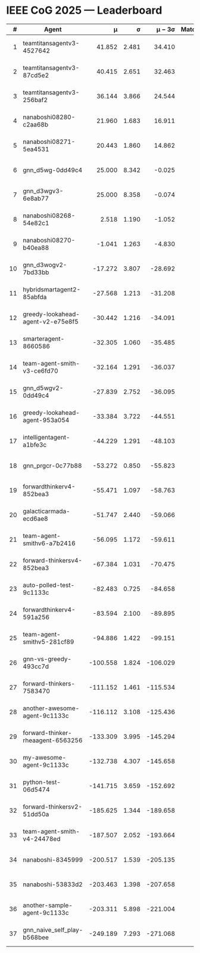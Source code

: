 # IEEE CoG 2025 — Leaderboard

| # | Agent | μ | σ | μ − 3σ | Matches | Updated |
|---:|---|---:|---:|---:|---:|---|
| 1 | teamtitansagentv3-4527642 | 41.852 | 2.481 | 34.410 | 420 | 2025-08-28 15:47 |
| 2 | teamtitansagentv3-87cd5e2 | 40.415 | 2.651 | 32.463 | 460 | 2025-08-28 15:47 |
| 3 | teamtitansagentv3-256baf2 | 36.144 | 3.866 | 24.544 | 260 | 2025-08-28 15:47 |
| 4 | nanaboshi08280-c2aa68b | 21.960 | 1.683 | 16.911 | 560 | 2025-08-28 15:47 |
| 5 | nanaboshi08271-5ea4531 | 20.443 | 1.860 | 14.862 | 600 | 2025-08-28 15:47 |
| 6 | gnn_d5wg-0dd49c4 | 25.000 | 8.342 | -0.025 | 20 | 2025-08-28 15:47 |
| 7 | gnn_d3wgv3-6e8ab77 | 25.000 | 8.358 | -0.074 | 60 | 2025-08-28 15:47 |
| 8 | nanaboshi08268-54e82c1 | 2.518 | 1.190 | -1.052 | 440 | 2025-08-28 15:47 |
| 9 | nanaboshi08270-b40ea88 | -1.041 | 1.263 | -4.830 | 640 | 2025-08-28 15:47 |
| 10 | gnn_d3wogv2-7bd33bb | -17.272 | 3.807 | -28.692 | 28 | 2025-08-28 15:47 |
| 11 | hybridsmartagent2-85abfda | -27.568 | 1.213 | -31.208 | 440 | 2025-08-28 15:47 |
| 12 | greedy-lookahead-agent-v2-e75e8f5 | -30.442 | 1.216 | -34.091 | 560 | 2025-08-28 15:47 |
| 13 | smarteragent-8660586 | -32.305 | 1.060 | -35.485 | 544 | 2025-08-28 15:47 |
| 14 | team-agent-smith-v3-ce6fd70 | -32.164 | 1.291 | -36.037 | 518 | 2025-08-28 15:47 |
| 15 | gnn_d5wgv2-0dd49c4 | -27.839 | 2.752 | -36.095 | 20 | 2025-08-28 15:47 |
| 16 | greedy-lookahead-agent-953a054 | -33.384 | 3.722 | -44.551 | 360 | 2025-08-28 15:47 |
| 17 | intelligentagent-a1bfe3c | -44.229 | 1.291 | -48.103 | 372 | 2025-08-28 15:47 |
| 18 | gnn_prgcr-0c77b88 | -53.272 | 0.850 | -55.823 | 360 | 2025-08-28 15:47 |
| 19 | forwardthinkerv4-852bea3 | -55.471 | 1.097 | -58.763 | 398 | 2025-08-28 15:47 |
| 20 | galacticarmada-ecd6ae8 | -51.747 | 2.440 | -59.066 | 460 | 2025-08-28 15:47 |
| 21 | team-agent-smithv6-a7b2416 | -56.095 | 1.172 | -59.611 | 560 | 2025-08-28 15:47 |
| 22 | forward-thinkersv4-852bea3 | -67.384 | 1.031 | -70.475 | 336 | 2025-08-28 15:47 |
| 23 | auto-polled-test-9c1133c | -82.483 | 0.725 | -84.658 | 500 | 2025-08-28 15:47 |
| 24 | forwardthinkerv4-591a256 | -83.594 | 2.100 | -89.895 | 466 | 2025-08-28 15:47 |
| 25 | team-agent-smithv5-281cf89 | -94.886 | 1.422 | -99.151 | 320 | 2025-08-28 15:47 |
| 26 | gnn-vs-greedy-493cc7d | -100.558 | 1.824 | -106.029 | 260 | 2025-08-28 15:47 |
| 27 | forward-thinkers-7583470 | -111.152 | 1.461 | -115.534 | 440 | 2025-08-28 15:47 |
| 28 | another-awesome-agent-9c1133c | -116.112 | 3.108 | -125.436 | 340 | 2025-08-28 15:47 |
| 29 | forward-thinker-rheaagent-6563256 | -133.309 | 3.995 | -145.294 | 564 | 2025-08-28 15:47 |
| 30 | my-awesome-agent-9c1133c | -132.738 | 4.307 | -145.658 | 400 | 2025-08-28 15:47 |
| 31 | python-test-06d5474 | -141.715 | 3.659 | -152.692 | 400 | 2025-08-28 15:47 |
| 32 | forward-thinkersv2-51dd50a | -185.625 | 1.344 | -189.658 | 464 | 2025-08-28 15:47 |
| 33 | team-agent-smith-v4-24478ed | -187.507 | 2.052 | -193.664 | 478 | 2025-08-28 15:47 |
| 34 | nanaboshi-8345999 | -200.517 | 1.539 | -205.135 | 380 | 2025-08-28 15:47 |
| 35 | nanaboshi-53833d2 | -203.463 | 1.398 | -207.658 | 480 | 2025-08-28 15:47 |
| 36 | another-sample-agent-9c1133c | -203.311 | 5.898 | -221.004 | 540 | 2025-08-28 15:47 |
| 37 | gnn_naive_self_play-b568bee | -249.189 | 7.293 | -271.068 | 300 | 2025-08-28 15:47 |
